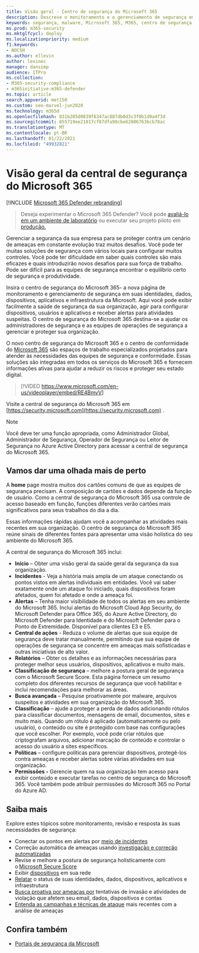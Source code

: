 ```yaml
---
title: Visão geral - Centro de segurança do Microsoft 365
description: Descreve o monitoramento e o gerenciamento de segurança em identidades, dados, dispositivos e aplicativos da Microsoft com segurança do Microsoft 365.
keywords: segurança, malware, Microsoft 365, M365, centro de segurança, monitorar, relatório, identidades, dados, dispositivos, aplicativos
ms.prod: m365-security
ms.mktglfcycl: deploy
ms.localizationpriority: medium
f1.keywords:
- NOCSH
ms.author: ellevin
author: levinec
manager: dansimp
audience: ITPro
ms.collection:
- M365-security-compliance
- m365initiative-m365-defender
ms.topic: article
search.appverid: met150
ms.custom: seo-marvel-jun2020
ms.technology: m365d
ms.openlocfilehash: 831b205d0839f6347ac887db0d3c3f0b1d9a4f3d
ms.sourcegitcommit: 855719ee21017cf87dfa98cbe62806763bcb78ac
ms.translationtype: MT
ms.contentlocale: pt-BR
ms.lasthandoff: 01/22/2021
ms.locfileid: "49932821"
---
```

# <a name="overview-of-the-microsoft-365-security-center"></a>Visão geral da central de segurança do Microsoft 365

[!INCLUDE [Microsoft 365 Defender rebranding](../includes/microsoft-defender.md)]

> Deseja experimentar o Microsoft 365 Defender? Você pode [avaliá-lo em um ambiente de laboratório](https://aka.ms/mtp-trial-lab) ou executar seu projeto piloto em [produção.](https://aka.ms/m365d-pilotplaybook)
>
Gerenciar a segurança da sua empresa para se proteger contra um cenário de ameaças em constante evolução traz muitos desafios. Você pode ter muitas soluções de segurança com vários locais para configurar muitos controles. Você pode ter dificuldade em saber quais controles são mais eficazes e quais introduzirão novos desafios para sua força de trabalho. Pode ser difícil para as equipes de segurança encontrar o equilíbrio certo de segurança e produtividade.

Insira o centro de segurança do Microsoft 365- a nova página de monitoramento e gerenciamento de segurança em suas identidades, dados, dispositivos, aplicativos e infraestrutura da Microsoft. Aqui você pode exibir facilmente a saúde de segurança da sua organização, agir para configurar dispositivos, usuários e aplicativos e receber alertas para atividades suspeitas. O centro de segurança do Microsoft 365 destina-se a ajudar os administradores de segurança e as equipes de operações de segurança a gerenciar e proteger sua organização.

O novo centro de segurança do Microsoft 365 e o centro de conformidade do [Microsoft 365](https://docs.microsoft.com/microsoft-365/compliance/microsoft-365-compliance-center) são espaços de trabalho especializados projetados para atender às necessidades das equipes de segurança e conformidade. Essas soluções são integradas em todos os serviços do Microsoft 365 e fornecem informações ativas para ajudar a reduzir os riscos e proteger seu estado digital.

>[!VIDEO https://www.microsoft.com/en-us/videoplayer/embed/RE4BmvV]

Visite a central de segurança do Microsoft 365 em [https://security.microsoft.com](https://security.microsoft.com) . 

> [!NOTE]
> Você deve ter uma função apropriada, como Administrador Global, Administrador de Segurança, Operador de Segurança ou Leitor de Segurança no Azure Active Directory para acessar a central de segurança do Microsoft 365.


## <a name="lets-take-a-closer-look"></a>Vamos dar uma olhada mais de perto

A **home** page mostra muitos dos cartões comuns de que as equipes de segurança precisam. A composição de cartões e dados depende da função de usuário. Como a central de segurança do Microsoft 365 usa controle de acesso baseado em função, funções diferentes verão cartões mais significativos para seus trabalhos do dia a dia.  

Essas informações rápidas ajudam você a acompanhar as atividades mais recentes em sua organização. O centro de segurança do Microsoft 365 reúne sinais de diferentes fontes para apresentar uma visão holística do seu ambiente do Microsoft 365.

A central de segurança do Microsoft 365 inclui:

* **Início** – Obter uma visão geral da saúde geral da segurança da sua organização.
* **Incidentes** - Veja a história mais ampla de um ataque conectando os pontos vistos em alertas individuais em entidades. Você vai saber exatamente onde um ataque foi iniciado, quais dispositivos foram afetados, quem foi afetado e onde a ameaça foi.
* **Alertas** – Tenha maior visibilidade de todos os alertas em seu ambiente do Microsoft 365. Inclui alertas do Microsoft Cloud App Security, do Microsoft Defender para Office 365, do Azure Active Directory, do Microsoft Defender para Identidade e do Microsoft Defender para o Ponto de Extremidade. Disponível para clientes E3 e E5.  
* **Central de ações** - Reduza o volume de alertas que sua equipe de segurança deve tratar manualmente, permitindo que sua equipe de operações de segurança se concentre em ameaças mais sofisticadas e outras iniciativas de alto valor.
* **Relatórios** – Obter os detalhes e as informações necessárias para proteger melhor seus usuários, dispositivos, aplicativos e muito mais.
* **Classificação de segurança** – melhore a postura geral de segurança com o Microsoft Secure Score. Esta página fornece um resumo completo dos diferentes recursos de segurança que você habilitar e inclui recomendações para melhorar as áreas.
* **Busca avançada** – Pesquise proativamente por malware, arquivos suspeitos e atividades em sua organização do Microsoft 365.
* **Classificação** – ajude a proteger a perda de dados adicionando rótulos para classificar documentos, mensagens de email, documentos, sites e muito mais. Quando um rótulo é aplicado (automaticamente ou pelo usuário), o conteúdo ou site é protegido com base nas configurações que você escolher. Por exemplo, você pode criar rótulos que criptografam arquivos, adicionar marcação de conteúdo e controlar o acesso do usuário a sites específicos.
* **Políticas** – configure políticas para gerenciar dispositivos, protegê-los contra ameaças e receber alertas sobre várias atividades em sua organização.
* **Permissões -** Gerencie quem na sua organização tem acesso para exibir conteúdo e executar tarefas no centro de segurança do Microsoft 365. Você também pode atribuir permissões do Microsoft 365 no Portal do Azure AD.

## <a name="learn-more"></a>Saiba mais

Explore estes tópicos sobre monitoramento, revisão e resposta às suas necessidades de segurança:

- Conectar os pontos em alertas por [meio de incidentes](incident-queue.md)
- Correção automática de ameaças usando [investigação e correção automatizadas](mtp-autoir.md)
- Revise e melhore a postura de segurança holisticamente com o [Microsoft Secure Score](microsoft-secure-score.md)
- Exibir [dispositivos](device-profile.md) em sua rede
- [Relatar](monitoring-and-reporting.md) o status de suas identidades, dados, dispositivos, aplicativos e infraestrutura
- [Busca proativa por ameaças por](advanced-hunting-overview.md) tentativas de invasão e atividades de violação que afetem seu email, dados, dispositivos e contas
- [Entenda as campanhas e técnicas de ataque](latest-attack-campaigns.md) mais recentes com a análise de ameaças

## <a name="see-also"></a>Confira também

- [Portais de segurança da Microsoft](portals.md)
